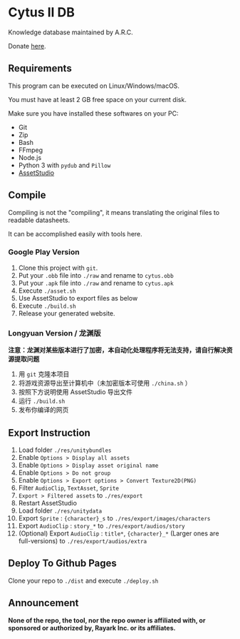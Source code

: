 # Cytus II DB

Knowledge database maintained by A.R.C.

Donate [here](https://afdian.net/@dtsdao).

## Requirements

This program can be executed on Linux/Windows/macOS.

You must have at least 2 GB free space on your current disk.

Make sure you have installed these softwares on your PC:

- Git
- Zip
- Bash
- FFmpeg
- Node.js
- Python 3 with `pydub` and `Pillow`
- [AssetStudio](https://github.com/Perfare/AssetStudio)

## Compile

Compiling is not the "compiling", it means translating the original files to readable datasheets.

It can be accomplished easily with tools here.

### Google Play Version

1. Clone this project with `git`.
2. Put your `.obb` file into `./raw` and rename to `cytus.obb`
3. Put your `.apk` file into `./raw` and rename to `cytus.apk`
4. Execute `./asset.sh`
5. Use AssetStudio to export files as below
6. Execute `./build.sh`
7. Release your generated website.

### Longyuan Version / 龙渊版

**注意：龙渊对某些版本进行了加密，本自动化处理程序将无法支持，请自行解决资源提取问题**

1. 用 `git` 克隆本项目
2. 将游戏资源导出至计算机中（未加密版本可使用 `./china.sh` ）
3. 按照下方说明使用 AssetStudio 导出文件
4. 运行 `./build.sh`
5. 发布你编译的网页

## Export Instruction

1.  Load folder `./res/unitybundles`
2.  Enable `Options > Display all assets`
3.  Enable `Options > Display asset original name`
4.  Enable `Options > Do not group`
5.  Enable `Options > Export options > Convert Texture2D(PNG)`
6.  Filter `AudioClip`, `TextAsset`, `Sprite`
7.  `Export > Filtered assets` to `./res/export`
8.  Restart AssetStudio
9.  Load folder `./res/unitydata`
10. Export `Sprite` : `{character}_s` to `./res/export/images/characters`
11. Export `AudioClip` : `story_*` to `./res/export/audios/story`
12. (Optional) Export `AudioClip` : `title*`, `{character}_*` (Larger ones are full-versions) to `./res/export/audios/extra`

## Deploy To Github Pages

Clone your repo to `./dist` and execute `./deploy.sh`

## Announcement

**None of the repo, the tool, nor the repo owner is affiliated with, or sponsored or authorized by, Rayark Inc. or its affiliates.**